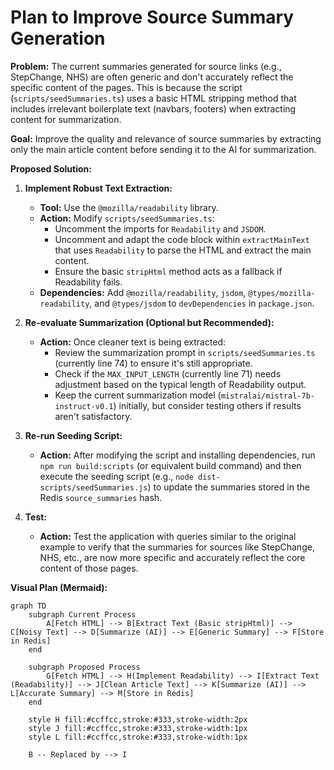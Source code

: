 # Plan to Improve Source Summary Generation

**Problem:** The current summaries generated for source links (e.g., StepChange, NHS) are often generic and don't accurately reflect the specific content of the pages. This is because the script (`scripts/seedSummaries.ts`) uses a basic HTML stripping method that includes irrelevant boilerplate text (navbars, footers) when extracting content for summarization.

**Goal:** Improve the quality and relevance of source summaries by extracting only the main article content before sending it to the AI for summarization.

**Proposed Solution:**

1.  **Implement Robust Text Extraction:**
    *   **Tool:** Use the `@mozilla/readability` library.
    *   **Action:** Modify `scripts/seedSummaries.ts`:
        *   Uncomment the imports for `Readability` and `JSDOM`.
        *   Uncomment and adapt the code block within `extractMainText` that uses `Readability` to parse the HTML and extract the main content.
        *   Ensure the basic `stripHtml` method acts as a fallback if Readability fails.
    *   **Dependencies:** Add `@mozilla/readability`, `jsdom`, `@types/mozilla-readability`, and `@types/jsdom` to `devDependencies` in `package.json`.

2.  **Re-evaluate Summarization (Optional but Recommended):**
    *   **Action:** Once cleaner text is being extracted:
        *   Review the summarization prompt in `scripts/seedSummaries.ts` (currently line 74) to ensure it's still appropriate.
        *   Check if the `MAX_INPUT_LENGTH` (currently line 71) needs adjustment based on the typical length of Readability output.
        *   Keep the current summarization model (`mistralai/mistral-7b-instruct-v0.1`) initially, but consider testing others if results aren't satisfactory.

3.  **Re-run Seeding Script:**
    *   **Action:** After modifying the script and installing dependencies, run `npm run build:scripts` (or equivalent build command) and then execute the seeding script (e.g., `node dist-scripts/seedSummaries.js`) to update the summaries stored in the Redis `source_summaries` hash.

4.  **Test:**
    *   **Action:** Test the application with queries similar to the original example to verify that the summaries for sources like StepChange, NHS, etc., are now more specific and accurately reflect the core content of those pages.

**Visual Plan (Mermaid):**

```mermaid
graph TD
    subgraph Current Process
        A[Fetch HTML] --> B[Extract Text (Basic stripHtml)] --> C[Noisy Text] --> D[Summarize (AI)] --> E[Generic Summary] --> F[Store in Redis]
    end

    subgraph Proposed Process
        G[Fetch HTML] --> H(Implement Readability) --> I[Extract Text (Readability)] --> J[Clean Article Text] --> K[Summarize (AI)] --> L[Accurate Summary] --> M[Store in Redis]
    end

    style H fill:#ccffcc,stroke:#333,stroke-width:2px
    style J fill:#ccffcc,stroke:#333,stroke-width:1px
    style L fill:#ccffcc,stroke:#333,stroke-width:1px

    B -- Replaced by --> I